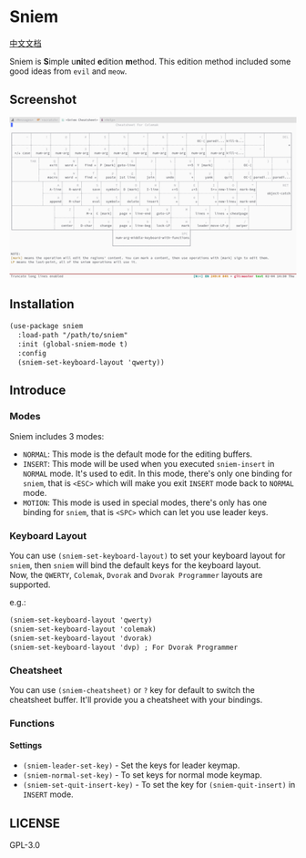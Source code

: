 # Sniem

[中文文档](./README_CN.org)

Sniem is **S**imple u**ni**ted **e**dition **m**ethod. This edition method included some good ideas from `evil` and `meow`.  

## Screenshot

![](./screenshot.png)

## Installation

```emacs-lisp
(use-package sniem
  :load-path "/path/to/sniem"
  :init (global-sniem-mode t)
  :config
  (sniem-set-keyboard-layout 'qwerty))
```

## Introduce

### Modes

Sniem includes 3 modes:

- `NORMAL`: This mode is the default mode for the editing buffers.
- `INSERT`: This mode will be used when you executed `sniem-insert` in `NORMAL` mode. It's used to edit. In this mode, there's only one binding for `sniem`, that is `<ESC>` which will make you exit `INSERT` mode back to `NORMAL` mode.
- `MOTION`: This mode is used in special modes, there's only has one binding for `sniem`, that is `<SPC>` which can let you use leader keys.

### Keyboard Layout

You can use `(sniem-set-keyboard-layout)` to set your keyboard layout for `sniem`, then `sniem` will bind the default keys for the keyboard layout.  
Now, the `QWERTY`, `Colemak`, `Dvorak` and `Dvorak Programmer` layouts are supported.

e.g.:
```emacs-lisp
(sniem-set-keyboard-layout 'qwerty)
(sniem-set-keyboard-layout 'colemak)
(sniem-set-keyboard-layout 'dvorak)
(sniem-set-keyboard-layout 'dvp) ; For Dvorak Programmer
```
### Cheatsheet

You can use `(sniem-cheatsheet)` or `?` key for default to switch the cheatsheet buffer. It'll provide you a cheatsheet with your bindings.

### Functions

#### Settings

- `(sniem-leader-set-key)` - Set the keys for leader keymap.
- `(sniem-normal-set-key)` - To set keys for normal mode keymap.
- `(sniem-set-quit-insert-key)` - To set the key for `(sniem-quit-insert)` in `INSERT` mode.

## LICENSE
GPL-3.0
